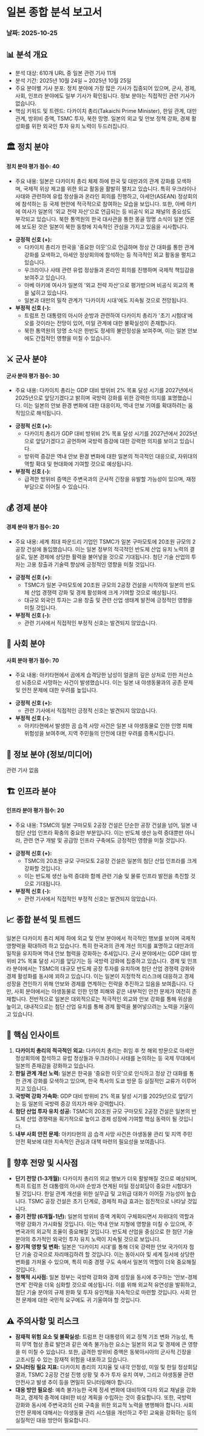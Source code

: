 # 일본 종합 분석 보고서
### 날짜: 2025-10-25

## 📊 분석 개요
- 분석 대상: 610개 URL 중 일본 관련 기사 11개
- 분석 기간: 2025년 10월 24일 ~ 2025년 10월 25일
- 주요 분야별 기사 분포: 정치 분야에 가장 많은 기사가 집중되어 있으며, 군사, 경제, 사회, 인프라 분야에도 일부 기사가 확인됩니다. 정보 분야는 직접적인 관련 기사가 없습니다.
- 핵심 키워드 및 트렌드: 다카이치 총리(Takaichi Prime Minister), 한일 관계, 대만 관계, 방위비 증액, TSMC 투자, 북한 망명. 일본의 외교 및 안보 정책 강화, 경제 활성화를 위한 외국인 투자 유치 노력이 두드러집니다.

## 🏛️ 정치 분야
#### 정치 분야 평가 점수: 40
- 주요 내용: 일본은 다카이치 총리 체제 하에 한국 및 대만과의 관계 강화를 모색하며, 국제적 위상 제고를 위한 외교 활동을 활발히 펼치고 있습니다. 특히 우크라이나 사태와 관련하여 유럽 정상들과 온라인 회의를 진행하고, 아세안(ASEAN) 정상회의에 참석하는 등 국제 현안에 적극적으로 참여하는 모습을 보입니다. 또한, 아베 아키에 여사가 일본의 '외교 전략 자산'으로 언급되는 등 비공식 외교 채널의 중요성도 부각되고 있습니다. 북한 통역원의 한국 대사관을 통한 몽골 망명 소식이 일본 언론에 보도된 것은 일본이 북한 동향에 지속적인 관심을 가지고 있음을 시사합니다.
*   **긍정적 신호 (+):**
    *   다카이치 총리가 한국을 '중요한 이웃'으로 언급하며 정상 간 대화를 통한 관계 강화를 모색하고, 아세안 정상회의에 참석하는 등 적극적인 외교 활동을 펼치고 있습니다.
    *   우크라이나 사태 관련 유럽 정상들과 온라인 회의를 진행하며 국제적 책임감을 보여주고 있습니다.
    *   아베 아키에 여사가 일본의 '외교 전략 자산'으로 평가받으며 비공식 외교의 폭을 넓히고 있습니다.
    *   일본과 대만의 밀착 관계가 '다카이치 시대'에도 지속될 것으로 전망됩니다.
*   **부정적 신호 (-):**
    *   트럼프 전 대통령의 아시아 순방과 관련하여 다카이치 총리가 '초기 시험대'에 오를 것이라는 전망이 있어, 미일 관계에 대한 불확실성이 존재합니다.
    *   북한 통역원의 망명 소식은 한반도 정세의 불안정성을 보여주며, 이는 일본 안보에도 간접적인 영향을 미칠 수 있습니다.

## ⚔️ 군사 분야
#### 군사 분야 평가 점수: 30
- 주요 내용: 다카이치 총리는 GDP 대비 방위비 2% 목표 달성 시기를 2027년에서 2025년으로 앞당기겠다고 밝히며 국방력 강화를 위한 강력한 의지를 표명했습니다. 이는 일본의 안보 환경 변화에 대한 대응이자, 역내 안보 기여를 확대하려는 움직임으로 해석됩니다.
*   **긍정적 신호 (+):**
    *   다카이치 총리가 GDP 대비 방위비 2% 목표 달성 시기를 2027년에서 2025년으로 앞당기겠다고 공언하며 국방력 증강에 대한 강력한 의지를 보이고 있습니다.
    *   방위력 증강은 역내 안보 환경 변화에 대한 일본의 적극적인 대응으로, 자위대의 역할 확대 및 현대화에 기여할 것으로 예상됩니다.
*   **부정적 신호 (-):**
    *   급격한 방위비 증액은 주변국과의 군사적 긴장을 유발할 가능성이 있으며, 재정 부담으로 이어질 수 있습니다.

## 💰 경제 분야
#### 경제 분야 평가 점수: 20
- 주요 내용: 세계 최대 파운드리 기업인 TSMC가 일본 구마모토에 20조원 규모의 2공장 건설에 돌입했습니다. 이는 일본 정부의 적극적인 반도체 산업 유치 노력의 결실로, 일본 경제에 상당한 활력을 불어넣을 것으로 기대됩니다. 첨단 기술 산업의 투자는 고용 창출과 기술력 향상에 긍정적인 영향을 미칠 것입니다.
*   **긍정적 신호 (+):**
    *   TSMC가 일본 구마모토에 20조원 규모의 2공장 건설을 시작하여 일본의 반도체 산업 경쟁력 강화 및 경제 활성화에 크게 기여할 것으로 예상됩니다.
    *   대규모 외국인 투자는 고용 창출 및 관련 산업 생태계 발전에 긍정적인 영향을 미칠 것입니다.
*   **부정적 신호 (-):**
    *   관련 기사에서 직접적인 부정적 신호는 발견되지 않았습니다.

## 👥 사회 분야
#### 사회 분야 평가 점수: 70
- 주요 내용: 아키타현에서 곰에게 습격당한 남성이 얼굴의 깊은 상처로 인한 저산소성 뇌증으로 사망하는 사건이 발생했습니다. 이는 일본 내 야생동물과의 공존 문제 및 안전 문제에 대한 우려를 높입니다.
*   **긍정적 신호 (+):**
    *   관련 기사에서 직접적인 긍정적 신호는 발견되지 않았습니다.
*   **부정적 신호 (-):**
    *   아키타현에서 발생한 곰 습격 사망 사건은 일본 내 야생동물로 인한 인명 피해 위험성을 보여주며, 지역 주민들의 안전에 대한 우려를 증폭시킵니다.

## 📡 정보 분야 (정보/미디어)
관련 기사 없음

## 🏗️ 인프라 분야
#### 인프라 분야 평가 점수: 20
- 주요 내용: TSMC의 일본 구마모토 2공장 건설은 단순한 공장 건설을 넘어, 일본 내 첨단 산업 인프라 확충의 중요한 부분입니다. 이는 반도체 생산 능력 증대뿐만 아니라, 관련 연구 개발 및 공급망 인프라 구축에도 긍정적인 영향을 미칠 것입니다.
*   **긍정적 신호 (+):**
    *   TSMC의 20조원 규모 구마모토 2공장 건설은 일본의 첨단 산업 인프라를 크게 강화할 것입니다.
    *   이는 반도체 생산 능력 증대와 함께 관련 기술 및 물류 인프라 발전을 촉진할 것으로 기대됩니다.
*   **부정적 신호 (-):**
    *   관련 기사에서 직접적인 부정적 신호는 발견되지 않았습니다.

## 📈 종합 분석 및 트렌드
일본은 다카이치 총리 체제 하에 외교 및 안보 분야에서 적극적인 행보를 보이며 국제적 영향력을 확대하려 하고 있습니다. 특히 한국과의 관계 개선 의지를 표명하고 대만과의 밀착을 유지하며 역내 안보 협력을 강화하는 추세입니다. 군사 분야에서는 GDP 대비 방위비 2% 목표 달성 시기를 앞당기는 등 국방력 강화에 집중하고 있습니다. 경제 및 인프라 분야에서는 TSMC의 대규모 반도체 공장 투자를 유치하며 첨단 산업 경쟁력 강화와 경제 활성화를 동시에 꾀하고 있습니다. 이는 일본이 지정학적 리스크에 대응하고 경제 성장을 견인하기 위해 안보와 경제를 연계하는 전략을 추진하고 있음을 보여줍니다. 다만, 사회 분야에서는 야생동물로 인한 인명 피해와 같은 내부적인 안전 문제가 여전히 존재합니다. 전반적으로 일본은 대외적으로는 적극적인 외교와 안보 강화를 통해 위상을 높이고, 대내적으로는 첨단 산업 유치를 통해 경제 활력을 불어넣으려는 노력을 기울이고 있습니다.

## 🎯 핵심 인사이트
1.  **다카이치 총리의 적극적인 외교:** 다카이치 총리는 취임 후 첫 해외 방문으로 아세안 정상회의에 참석하고 유럽 정상들과 우크라이나 사태를 논의하는 등 국제 무대에서 일본의 존재감을 강화하고 있습니다.
2.  **한일 관계 개선 노력:** 일본은 한국을 '중요한 이웃'으로 인식하고 정상 간 대화를 통한 관계 강화를 모색하고 있으며, 한국 특사의 도쿄 방문 등 실질적인 교류가 이루어지고 있습니다.
3.  **국방력 강화 가속화:** GDP 대비 방위비 2% 목표 달성 시기를 2025년으로 앞당기는 등 일본의 국방력 증강 의지가 매우 강력합니다.
4.  **첨단 산업 투자 유치 성공:** TSMC의 20조원 규모 구마모토 2공장 건설은 일본의 반도체 산업 경쟁력을 획기적으로 높이고 경제 성장에 기여할 핵심 동력이 될 것입니다.
5.  **내부 사회 안전 문제:** 아키타현의 곰 습격 사망 사건은 야생동물 관리 및 지역 주민 안전 확보에 대한 지속적인 관심과 대책 마련의 필요성을 보여줍니다.

## 🔮 향후 전망 및 시사점
-   **단기 전망 (1-3개월):** 다카이치 총리의 외교 행보가 더욱 활발해질 것으로 예상되며, 특히 트럼프 전 대통령의 아시아 순방과 연계된 미일 정상회담이 중요한 시험대가 될 것입니다. 한일 관계 개선을 위한 실무급 및 고위급 대화가 이어질 가능성이 높습니다. TSMC 공장 건설은 초기 단계로, 경제적 파급 효과는 점진적으로 나타날 것입니다.
-   **중기 전망 (6개월-1년):** 일본의 방위비 증액 계획이 구체화되면서 자위대의 역할과 역량 강화가 가시화될 것입니다. 이는 역내 안보 지형에 영향을 미칠 수 있으며, 주변국과의 외교적 조율이 중요해질 것입니다. 반도체 산업을 중심으로 한 첨단 기술 분야의 추가적인 외국인 투자 유치 노력이 지속될 것으로 보입니다.
-   **장기적 영향 및 변화:** 일본은 '다카이치 시대'를 통해 더욱 강력한 안보 국가이자 첨단 기술 강국으로 자리매김하려 할 것입니다. 이는 동아시아 및 세계 질서에 상당한 변화를 가져올 수 있으며, 특히 미중 경쟁 구도 속에서 일본의 역할이 더욱 중요해질 것입니다.
-   **정책적 시사점:** 일본 정부는 국방력 강화와 경제 성장을 동시에 추구하는 '안보-경제 연계' 전략을 더욱 심화할 것으로 예상됩니다. 이를 위해 외교적 유연성을 발휘하고, 첨단 기술 분야의 규제 완화 및 투자 유인책을 지속적으로 마련할 것입니다. 사회 안전 문제에 대한 국민적 요구에도 귀 기울여야 할 것입니다.

## ⚠️ 주의사항 및 리스크
-   **잠재적 위험 요소 및 불확실성:** 트럼프 전 대통령의 외교 정책 기조 변화 가능성, 특히 무역 협상 종료 발언과 같은 예측 불가능한 요소는 일본의 외교 및 경제에 큰 영향을 미 미칠 수 있습니다. 또한, 급격한 방위비 증액은 동북아시아의 군사적 긴장을 고조시킬 수 있는 잠재적 위험을 내포하고 있습니다.
-   **모니터링 필요 지표:** 다카이치 총리의 지지율 및 내각 안정성, 미일 및 한일 정상회담 결과, TSMC 2공장 건설 진행 상황 및 추가 투자 유치 여부, 그리고 야생동물 관련 안전사고 발생 추이 등을 면밀히 모니터링해야 합니다.
-   **대응 방안 필요성:** 예측 불가능한 국제 정세 변화에 대비하여 다자 외교 채널을 강화하고, 경제적 충격에 대비한 비상 계획을 수립하는 것이 중요합니다. 또한, 국방력 강화와 동시에 주변국과의 신뢰 구축을 위한 외교적 노력을 병행해야 합니다. 사회 안전 문제에 대해서는 야생동물 관리 시스템을 개선하고 주민 교육을 강화하는 등의 실질적인 대응 방안이 필요합니다.

---